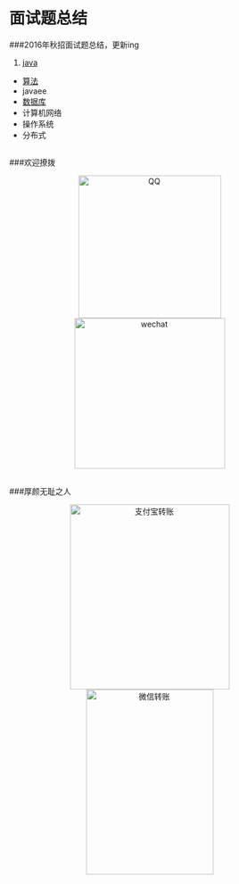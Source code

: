 # 面试题总结
###2016年秋招面试题总结，更新ing

1. [java](https://github.com/GitOrgLan/interview/blob/master/java/java.md) 
* [算法](https://github.com/GitOrgLan/interview/blob/master/algorithm/%E7%AE%97%E6%B3%95.md)     
* javaee   
* [数据库](https://github.com/GitOrgLan/interview/blob/master/DB/%E6%95%B0%E6%8D%AE%E5%BA%93.md)  
* 计算机网络  
* 操作系统  
* 分布式

##
###欢迎撩拨

<div align="center">    
<img src="https://github.com/GitOrgLan/interview/blob/master/img/qq.png" width = "256" height = "256" alt="QQ"/>
<img src="https://github.com/GitOrgLan/interview/blob/master/img/wechat.jpg" width = "270" height = "270" alt="wechat"/>  
</div>  


##
###厚颜无耻之人

<div align="center">    
<img src="https://github.com/GitOrgLan/interview/blob/master/img/aliPay.jpg" width = "286" height = "332" alt="支付宝转账"/>
<img src="https://github.com/GitOrgLan/interview/blob/master/img/wechatPay.png" width = "228" height = "332" alt="微信转账"/>  
</div>  
